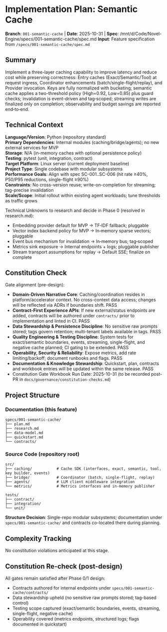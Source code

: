 # Implementation Plan: Semantic Cache

**Branch**: `001-semantic-cache` | **Date**: 2025-10-31 | **Spec**: /mnt/d/Code/Novel-Engine/specs/001-semantic-cache/spec.md
**Input**: Feature specification from `/specs/001-semantic-cache/spec.md`

## Summary

Implement a three-layer caching capability to improve latency and reduce cost while preserving correctness: Entry caches (Exact/Semantic/Tool) at request ingress, Coordinator enhancements (batch/single-flight/replay), and Provider invocation. Keys are fully normalized with bucketing; semantic cache applies a two-threshold policy (High=0.92, Low=0.85) plus guard checks; invalidation is event-driven and tag‑scoped; streaming writes are finalized only on completion; observability and budget savings are reported end‑to‑end.

## Technical Context

**Language/Version**: Python (repository standard)  
**Primary Dependencies**: Internal modules (caching/bridge/agents); no new external services for MVP  
**Storage**: N/A (in-memory caches with optional persistence policy)  
**Testing**: pytest (unit, integration, contract)  
**Target Platform**: Linux server (current deployment baseline)  
**Project Type**: Single codebase with modular subsystems  
**Performance Goals**: Align with spec SC-001..SC-006 (hit rate ≥40%, P50/P95 reductions, single-flight ≥90%)  
**Constraints**: No cross-version reuse; write-on-completion for streaming; tag-precise invalidation  
**Scale/Scope**: Initial rollout within existing agent workloads; tune thresholds as traffic grows

Technical Unknowns to research and decide in Phase 0 (resolved in research.md):
- Embedding provider default for MVP → TF‑IDF fallback; pluggable
- Vector index backend policy for MVP → In‑memory sparse vectors; pluggable
- Event bus mechanism for invalidation → In‑memory bus; tag‑scoped
- Metrics sink exposure → Internal endpoints + logs; pluggable publisher
- Stream transport assumptions for replay → Default SSE; finalize on complete

## Constitution Check

Gate alignment (pre-design):
- **Domain-Driven Narrative Core**: Caching/coordination resides in platform/accelerator context. No cross-context data access; changes will be reflected via ADRs if boundaries shift. PASS
- **Contract-First Experience APIs**: If new external/status endpoints are added, contracts will be authored under `contracts/` prior to implementation and linted in CI. PASS
- **Data Stewardship & Persistence Discipline**: No sensitive raw prompts stored; tags govern retention; multi-tenant labels available in tags. PASS
- **Quality Engineering & Testing Discipline**: System tests for exact/semantic boundaries, events, streaming, single-flight, and negative cache planned; CI gating to be extended. PASS
- **Operability, Security & Reliability**: Expose metrics, add rate limiting/backoff; document runbooks and flags. PASS
- **Documentation & Knowledge Stewardship**: Quickstart, plan, contracts and workbook entries will be updated within the same release. PASS
- Constitution Gate Workbook Run Date: 2025-10-31 (to be recorded post-PR in `docs/governance/constitution-checks.md`)

## Project Structure

### Documentation (this feature)

```text
specs/001-semantic-cache/
├── plan.md
├── research.md
├── data-model.md
├── quickstart.md
└── contracts/
```

### Source Code (repository root)

```text
src/
├── caching/           # Cache SDK (interfaces, exact, semantic, tool, key builder, events)
├── bridge/            # Coordinator (batch, single-flight, replay)
├── agents/            # LLM client middleware integration
└── metrics/           # Metrics interfaces and in-memory publisher

tests/
├── contract/
├── integration/
└── unit/
```

**Structure Decision**: Single-repo modular subsystems; documentation under `specs/001-semantic-cache/` and contracts co-located there during planning.

## Complexity Tracking

No constitution violations anticipated at this stage.

## Constitution Re-check (post-design)

All gates remain satisfied after Phase 0/1 design:
- Contracts authored for internal endpoints under `specs/001-semantic-cache/contracts/`
- Data stewardship upheld (no sensitive raw prompts stored; tag-based control)
- Testing scope captured (exact/semantic boundaries, events, streaming, single-flight, negative cache)
- Operability covered (metrics endpoints, structured logs; flags documented in quickstart)
